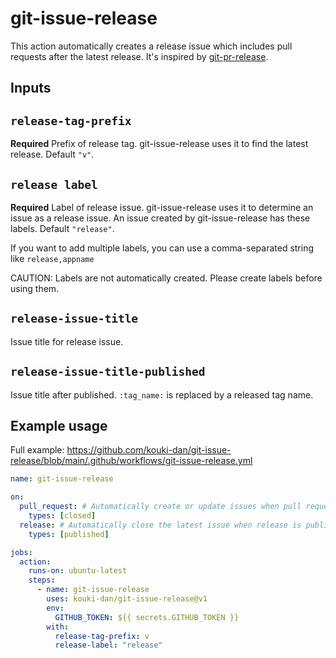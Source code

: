# git-issue-release

This action automatically creates a release issue which includes pull requests after the latest release.
It's inspired by [git-pr-release](https://github.com/x-motemen/git-pr-release).

## Inputs

## `release-tag-prefix`

**Required** Prefix of release tag. git-issue-release uses it to find the latest release. Default `"v"`.

## `release label`

**Required** Label of release issue. git-issue-release uses it to determine an issue as a release issue. An issue created by git-issue-release has these labels. Default `"release"`.

If you want to add multiple labels, you can use a comma-separated string like `release,appname`

CAUTION: Labels are not automatically created. Please create labels before using them.

## `release-issue-title`

Issue title for release issue.

## `release-issue-title-published`

Issue title after published. `:tag_name:` is replaced by a released tag name.


## Example usage

Full example: https://github.com/kouki-dan/git-issue-release/blob/main/.github/workflows/git-issue-release.yml

```yml
name: git-issue-release

on:
  pull_request: # Automatically create or update issues when pull request is merged.
    types: [closed]
  release: # Automatically close the latest issue when release is published.
    types: [published]

jobs:
  action:
    runs-on: ubuntu-latest
    steps:
      - name: git-issue-release
        uses: kouki-dan/git-issue-release@v1
        env:
          GITHUB_TOKEN: ${{ secrets.GITHUB_TOKEN }}
        with:
          release-tag-prefix: v
          release-label: "release"
```
